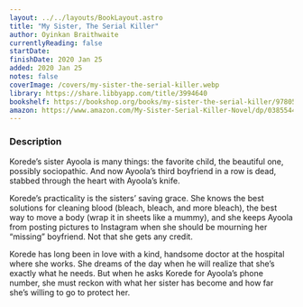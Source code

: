 ```yaml
---
layout: ../../layouts/BookLayout.astro
title: "My Sister, The Serial Killer"
author: Oyinkan Braithwaite
currentlyReading: false
startDate: 
finishDate: 2020 Jan 25
added: 2020 Jan 25
notes: false
coverImage: /covers/my-sister-the-serial-killer.webp
library: https://share.libbyapp.com/title/3994640
bookshelf: https://bookshop.org/books/my-sister-the-serial-killer/9780525564201
amazon: https://www.amazon.com/My-Sister-Serial-Killer-Novel/dp/0385544235
---
```


### Description
Korede’s sister Ayoola is many things: the favorite child, the beautiful one, possibly sociopathic. And now Ayoola’s third boyfriend in a row is dead, stabbed through the heart with Ayoola’s knife.

Korede’s practicality is the sisters’ saving grace. She knows the best solutions for cleaning blood (bleach, bleach, and more bleach), the best way to move a body (wrap it in sheets like a mummy), and she keeps Ayoola from posting pictures to Instagram when she should be mourning her “missing” boyfriend. Not that she gets any credit.

Korede has long been in love with a kind, handsome doctor at the hospital where she works. She dreams of the day when he will realize that she’s exactly what he needs. But when he asks Korede for Ayoola’s phone number, she must reckon with what her sister has become and how far she’s willing to go to protect her.

<!-- ### Notes & Highlights -->
